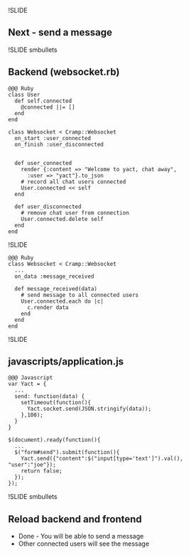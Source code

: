 !SLIDE

## Next - send a message

!SLIDE smbullets

## Backend (websocket.rb)

    @@@ Ruby
    class User
      def self.connected
        @connected ||= []
      end
    end

    class Websocket < Cramp::Websocket
      on_start :user_connected
      on_finish :user_disconnected


      def user_connected
        render {:content => "Welcome to yact, chat away",
          :user => "yact"}.to_json
        # record all chat users connected
        User.connected << self
      end

      def user_disconnected
        # remove chat user from connection
        User.connected.delete self
      end
    end

!SLIDE

    @@@ Ruby
    class Websocket < Cramp::Websocket
      ...
      on_data :message_received

      def message_received(data)
        # send message to all connected users
        User.connected.each do |c|
          c.render data
        end
      end
    end

!SLIDE

## javascripts/application.js

    @@@ Javascript
    var Yact = {
      ...
      send: function(data) {
        setTimeout(function(){
          Yact.socket.send(JSON.stringify(data));
        },100);
      }
    }

    $(document).ready(function(){
      ...
      $("form#send").submit(function(){
        Yact.send({"content":$("input[type='text']").val(), "user":"joe"});
        return false;
      });
    });

!SLIDE smbullets

## Reload backend and frontend

- Done - You will be able to send a message
- Other connected users will see the message